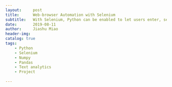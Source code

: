 ```yaml
---
layout:     post
title:      Web-browser Automation with Selenium
subtitle:   With Selenium, Python can be enabled to let users enter, search, scrape down and manipulate information simply in one piece of scripts from any source.
date:       2019-08-11
author:     Jiashu Miao
header-img: 
catalog: true
tags:
    - Python
    - Selenium
    - Numpy
    - Pandas
    - Text analytics
    - Project 
    
---
```

